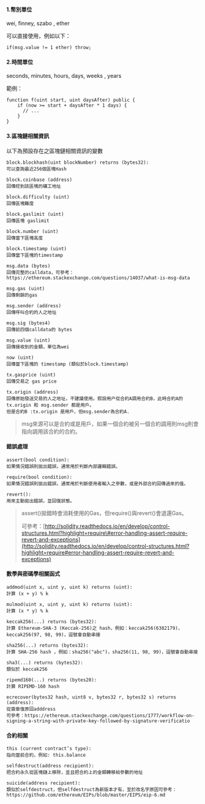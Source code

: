 #### 1.幣別單位

wei, finney, szabo , ether

可以直接使用，例如以下：

```
if(msg.value != 1 ether) throw;
```

#### 2.時間單位

seconds, minutes, hours, days, weeks , years

範例：

```
function f(uint start, uint daysAfter) public {
    if (now >= start + daysAfter * 1 days) {
      // ...
    }
}
```

#### 3.區塊鏈相關資訊

以下為預設存在之區塊鏈相關資訊的變數

```
block.blockhash(uint blockNumber) returns (bytes32):
可以查詢最近256個區塊Hash

block.coinbase (address)
回傳挖到該區塊的礦工地址

block.difficulty (uint)
回傳區塊難度

block.gaslimit (uint)
回傳區塊 gaslimit

block.number (uint)
回傳當下區塊高度

block.timestamp (uint)
回傳當下區塊的timestamp

msg.data (bytes)
回傳完整的calldata，可參考：https://ethereum.stackexchange.com/questions/14037/what-is-msg-data

msg.gas (uint)
回傳剩餘的gas

msg.sender (address)
回傳呼叫合約的人之地址

msg.sig (bytes4)
回傳前四個calldata的 bytes 

msg.value (uint)
回傳接收到的金額，單位為wei

now (uint)
回傳當下區塊的 timestamp (類似於block.timestamp)

tx.gasprice (uint)
回傳交易之 gas price

tx.origin (address)
回傳原始發送交易的人之地址，不建議使用。假設用户從合約A調用合約B，此時合約A的tx.origin 和 msg.sender 都是用戶。
但是合約B :tx.origin 是用戶，但msg.sender為合約A.
```

> msg來源可以是合約或是用戶，如果一個合約被另一個合約調用則msg則會指向調用該合約的合約。

#### 錯誤處理

```
assert(bool condition):
如果情況錯誤則拋出錯誤，通常用於判斷內部邏輯錯誤。

require(bool condition):
如果情況錯誤則拋出錯誤，通常用於判斷使用者輸入之參數，或是外部合約回傳過來的值。

revert():
用來主動拋出錯誤，並回復狀態。
```

> assert\(\)拋錯時會消耗使用的Gas，但require\(\)與revert\(\)會退還Gas。
>
> 可參考：[http://solidity.readthedocs.io/en/develop/control-structures.html?highlight=require\#error-handling-assert-require-revert-and-exceptions](http://solidity.readthedocs.io/en/develop/control-structures.html?highlight=require#error-handling-assert-require-revert-and-exceptions)

#### 數學與密碼學相關函式

```
addmod(uint x, uint y, uint k) returns (uint):
計算 (x + y) % k 

mulmod(uint x, uint y, uint k) returns (uint):
計算 (x * y) % k

keccak256(...) returns (bytes32):
計算 Ethereum-SHA-3 (Keccak-256)之 hash，例如：keccak256(6382179)，keccak256(97, 98, 99)，逗號會自動串接

sha256(...) returns (bytes32):
計算 SHA-256 hash ，例如：sha256("abc")，sha256(11, 98, 99)，逗號會自動串接

sha3(...) returns (bytes32):
類似於 keccak256

ripemd160(...) returns (bytes20):
計算 RIPEMD-160 hash

ecrecover(bytes32 hash, uint8 v, bytes32 r, bytes32 s) returns (address):
從簽章復原回adddress
可參考：https://ethereum.stackexchange.com/questions/1777/workflow-on-signing-a-string-with-private-key-followed-by-signature-verificatio
```

#### 合約相關

```
this (current contract’s type):
指向當前合約，例如: this.balance

selfdestruct(address recipient):
把合約永久從區塊鏈上移除，並且把合約上的金額轉移給參數的地址

suicide(address recipient):
類似於selfdestruct，但selfdestruct為新版本才有，至於改名字原因可參考：
https://github.com/ethereum/EIPs/blob/master/EIPS/eip-6.md
```





